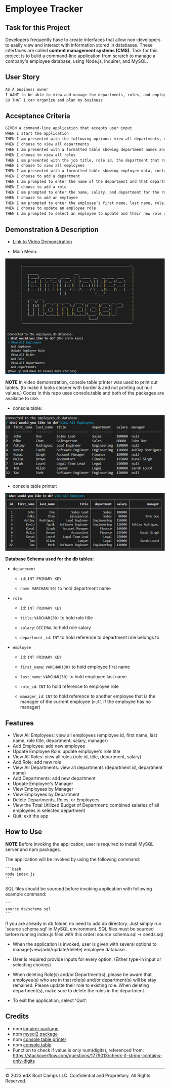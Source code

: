 # Employee Tracker

## Task for this Project

Developers frequently have to create interfaces that allow non-developers to easily view and interact with information stored in databases. These interfaces are called **content management systems (CMS)**. Task for this project is to build a command-line application from scratch to manage a company's employee database, using Node.js, Inquirer, and MySQL.


## User Story

```md
AS A business owner
I WANT to be able to view and manage the departments, roles, and employees in my company
SO THAT I can organize and plan my business
```

## Acceptance Criteria

```md
GIVEN a command-line application that accepts user input
WHEN I start the application
THEN I am presented with the following options: view all departments, view all roles, view all employees, add a department, add a role, add an employee, and update an employee role
WHEN I choose to view all departments
THEN I am presented with a formatted table showing department names and department ids
WHEN I choose to view all roles
THEN I am presented with the job title, role id, the department that role belongs to, and the salary for that role
WHEN I choose to view all employees
THEN I am presented with a formatted table showing employee data, including employee ids, first names, last names, job titles, departments, salaries, and managers that the employees report to
WHEN I choose to add a department
THEN I am prompted to enter the name of the department and that department is added to the database
WHEN I choose to add a role
THEN I am prompted to enter the name, salary, and department for the role and that role is added to the database
WHEN I choose to add an employee
THEN I am prompted to enter the employee’s first name, last name, role, and manager, and that employee is added to the database
WHEN I choose to update an employee role
THEN I am prompted to select an employee to update and their new role and this information is updated in the database 
```


## Demonstration & Description

 * [Link to Video Demonstration](https://drive.google.com/file/d/1ifWt6JHaAg1GES4JK9z7bLY5-yklEMwE/view)

 * Main Menu:

 ![Main Menu](./Assets/menu.png)

**NOTE** In video demonstration, console table printer was used to print out tables. (to make it looks cleaner with border & and not printing out null values.) Codes in this repo uses console.table and both of the packages are availalbe to use.

 * console.table:

 ![console.table](./Assets/console_table.png)

 * console table printer:

 ![console table printer](./Assets/console_table_printer.png)


**Database Schema used for the db tables:** 
* `department`

    * `id`: `INT PRIMARY KEY`

    * `name`: `VARCHAR(30)` to hold department name

* `role`

    * `id`: `INT PRIMARY KEY`

    * `title`: `VARCHAR(30)` to hold role title

    * `salary`: `DECIMAL` to hold role salary

    * `department_id`: `INT` to hold reference to department role belongs to

* `employee`

    * `id`: `INT PRIMARY KEY`

    * `first_name`: `VARCHAR(30)` to hold employee first name

    * `last_name`: `VARCHAR(30)` to hold employee last name

    * `role_id`: `INT` to hold reference to employee role

    * `manager_id`: `INT` to hold reference to another employee that is the manager of the current employee (`null` if the employee has no manager)


## Features

 * View All Employees: view all employees (employee id, first name, last name, role title, department, salary, manager)
 * Add Employee: add new employee
 * Update Employee Role: update employee's role title
 * View All Roles: view all roles (role id, title, department, salary)
 * Add Role: add new role
 * View All Departments: view all departments (department id, department name)
 * Add Departments: add new department
 * Update Employee's Manager
 * View Employees by Manager
 * View Employees by Department
 * Delete Departments, Roles, or Employees
 * View the Total Utilized Budget of Department: combined salaries of all employees in selected department
 * Quit: exit the app

## How to Use

**NOTE** Before invoking the application, user is required to install MySQL server and npm packages.

The application will be invoked by using the following command:

    ```bash
    node index.js
    ```

SQL files should be sourced before invoking application with following example command:

    ```
    source db/schema.sql
    ```

If you are already in db folder, no need to add db directory. Just simply run 'source schema.sql' in MySQL environment. SQL files must be sourced before running index.js files with this order: source schema.sql -> seeds.sql

* When the application is invoked, user is given with several options to manage(view/add/update/delete) employee database. 

* User is required provide inputs for every option. (Either type-in input or selecting choices)

* When deleting Role(s) and/or Department(s), please be aware that employee(s) who are in that role(s) and/or department(s) will be stay remained. Please update their role to existing role. When deleting department(s), make sure to delete the roles in the department.

* To exit the application, select 'Quit'.


## Credits
 * npm [inquirer package](https://www.npmjs.com/package/inquirer/v/8.2.4)
 * npm [mysql2 package](https://www.npmjs.com/package/mysql2)
 * npm [console table printer](https://www.npmjs.com/package/console-table-printer)
 * npm [console.table](https://www.npmjs.com/package/console.table)
 * Function to check if value is only num(digits), referenced from: https://stackoverflow.com/questions/1779013/check-if-string-contains-only-digits

- - -
© 2023 edX Boot Camps LLC. Confidential and Proprietary. All Rights Reserved.
